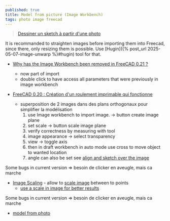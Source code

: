 ```yaml
---
published: true
title: Model from picture (Image Workbench)
tags: photo image freecad
---
```

> [Dessiner un sketch à partir d'une photo](https://forum.freecadweb.org/viewtopic.php?t=69399)

It is recommanded to straighten images before importing them into Freecad, since there, only resizing them is possible. Use [Hugin]({% post_url 2025-05-07-image-unwarp %}#hugin) tool for that.

- [Why has the Image Workbench been removed in FreeCAD 0.21 ?](https://www.youtube.com/watch?v=WhxDAgskcHA)
	- now part of import
    - double click to have access all parameters that were previously in image workbench

- [FreeCAD 0.20 : Création d'un roulement imprimable qui fonctionne](https://youtu.be/PMUxmlnYv1M?t=219)
	- superposition de 2 images dans des plans orthogonaux pour simplifier la modélisation
		1. use Image workbench to import image. -> button create image plane
		2. set scale -> button scale image plane
        3. verify correctness by measuring with tool
        4. image appearance -> select transparency
        5. view -> toggle axis 
        6. then in draft workbench in auto mode use cross to move object to wanted location
        7. angle can also be set see [align and sketch over the image](https://youtu.be/xQcDoAhmoa8?t=676)
        
 Some bugs in current version => besoin de clicker en aveugle, mais ca marche

- [Image Scaling](https://wiki.freecadweb.org/Image_Scaling) - allow to [scale image](https://www.youtube.com/watch?v=xQcDoAhmoa8) between to points 
	- [use a scale in image for better results](https://youtu.be/xQcDoAhmoa8?t=553)


Some bugs in current version => besoin de clicker en aveugle, mais ca marche

- [model from photo](https://www.youtube.com/watch?v=Bp_elDh7dvg)
